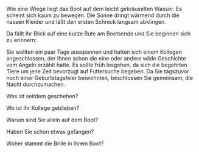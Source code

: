 Wie eine Wiege liegt das Boot auf dem leicht gekräuselten Wasser. Es scheint sich kaum 
zu bewegen. Die Sonne dringt wärmend durch die nassen Kleider und läßt den ersten Schreck 
langsam abklingen.

Da fällt Ihr Blick auf eine kurze Rute am Bootsende und Sie beginnen sich zu erinnern:

Sie wollten ein paar Tage ausspannen und hatten sich einem Kollegen angeschlossen, 
der Ihnen schon die eine oder andere wilde Geschichte vom Angeln erzählt hatte. Es sollte 
früh losgehen, da sich die begehrten Tiere um jene Zeit bevorzugt auf Futtersuche begeben. 
Da Sie tagszuvor noch einer Geburtstagsfeier beiwohnten, beschlossen Sie gemeinsam, die 
Nacht durchzumachen.

Was ist seitdem geschehen?

Wo ist Ihr Kollege geblieben?

Warum sind Sie allein auf dem Boot?

Haben Sie schon etwas gefangen?

Woher stammt die Brille in Ihrem Boot?
